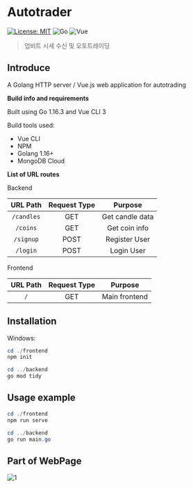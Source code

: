 # Autotrader

[![License: MIT](https://img.shields.io/badge/License-MIT-blue.svg)](https://opensource.org/licenses/MIT)
![Go](https://img.shields.io/github/go-mod/go-version/noirstar/autotrader?filename=backend%252Fgo.mod)
![Vue](https://img.shields.io/npm/v/vue)

> 업비트 시세 수신 및 오토트레이딩

## Introduce

A Golang HTTP server / Vue.js web application for autotrading
 
**Build info and requirements**

Built using Go 1.16.3 and Vue CLI 3

Build tools used:
- Vue CLI 
- NPM
- Golang 1.16+
- MongoDB Cloud

**List of URL routes**

Backend

URL Path | Request Type |Purpose
:-----:|:-----: |:-----:
`/candles`|GET|Get candle data
`/coins`|GET|Get coin info
`/signup`|POST|Register User
`/login`|POST|Login User

Frontend

URL Path | Request Type |Purpose
:-----:|:-----: |:-----:
`/`|GET|Main frontend


## Installation

Windows:

```powershell
cd ./frontend
npm init

cd ../backend
go mod tidy
```

## Usage example

```powershell
cd ./frontend
npm run serve

cd ../backend
go run main.go
```

## Part of WebPage

![1](https://user-images.githubusercontent.com/44075494/124548553-dbc4b980-de68-11eb-83b0-25e8a69c0e48.png)
